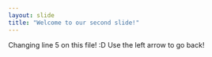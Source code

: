 ```yaml
---
layout: slide
title: "Welcome to our second slide!"
---
```

Changing line 5 on this file! :D 
Use the left arrow to go back!
